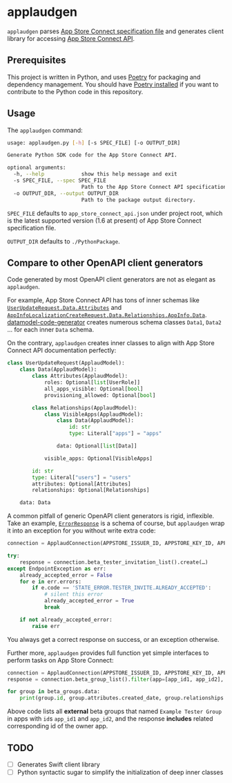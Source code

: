# applaudgen

`applaudgen` parses [App Store Connect specification file](https://developer.apple.com/sample-code/app-store-connect/app-store-connect-openapi-specification.zip) and generates client library for accessing [App Store Connect API](https://developer.apple.com/documentation/appstoreconnectapi).

## Prerequisites

This project is written in Python, and uses [Poetry](https://python-poetry.org/) for packaging and dependency management. You should have [Poetry installed](https://python-poetry.org/docs/#installation) if you want to contribute to the Python code in this repository.


## Usage

The `applaudgen` command:
```bash
usage: applaudgen.py [-h] [-s SPEC_FILE] [-o OUTPUT_DIR]

Generate Python SDK code for the App Store Connect API.

optional arguments:
  -h, --help            show this help message and exit
  -s SPEC_FILE, --spec SPEC_FILE
                        Path to the App Store Connect API specification file.
  -o OUTPUT_DIR, --output OUTPUT_DIR
                        Path to the package output directory.
```

`SPEC_FILE` defaults to `app_store_connect_api.json` under project root, which is the latest supported version (1.6 at present) of App Store Connect specification file.

`OUTPUT_DIR` defaults to `./PythonPackage`.

## Compare to other OpenAPI client generators

Code generated by most OpenAPI client generators are not as elegant as `applaudgen`.

For example, App Store Connect API has tons of inner schemas like [`UserUpdateRequest.Data.Attributes`](https://developer.apple.com/documentation/appstoreconnectapi/userupdaterequest/data/attributes) and [`AppInfoLocalizationCreateRequest.Data.Relationships.AppInfo.Data`](https://developer.apple.com/documentation/appstoreconnectapi/appinfolocalizationcreaterequest/data/relationships/appinfo/data). [datamodel-code-generator](https://github.com/koxudaxi/datamodel-code-generator) creates numerous schema classes `Data1`, `Data2` … for each inner `Data` schema.

On the contrary, `applaudgen` creates inner classes to align with App Store Connect API documentation perfectly:
```python
class UserUpdateRequest(ApplaudModel):
    class Data(ApplaudModel):
        class Attributes(ApplaudModel):
            roles: Optional[list[UserRole]]
            all_apps_visible: Optional[bool]
            provisioning_allowed: Optional[bool]

        class Relationships(ApplaudModel):
            class VisibleApps(ApplaudModel):
                class Data(ApplaudModel):
                    id: str
                    type: Literal["apps"] = "apps"

                data: Optional[list[Data]]

            visible_apps: Optional[VisibleApps]

        id: str
        type: Literal["users"] = "users"
        attributes: Optional[Attributes]
        relationships: Optional[Relationships]

    data: Data
```

A common pitfall of generic OpenAPI client generators is rigid, inflexible. Take an example, [`ErrorResponse`](https://developer.apple.com/documentation/appstoreconnectapi/errorresponse) is a schema of course, but `applaudgen` wrap it into an exception for you without write extra code:

```python
connection = ApplaudConnection(APPSTORE_ISSUER_ID, APPSTORE_KEY_ID, APPSTORE_PRIVATE_KEY)

try:
    response = connection.beta_tester_invitation_list().create(…)
except EndpointException as err:
    already_accepted_error = False
    for e in err.errors:
        if e.code == 'STATE_ERROR.TESTER_INVITE.ALREADY_ACCEPTED':
            # silent this error
            already_accepted_error = True
            break

    if not already_accepted_error:
        raise err
```

You always get a correct response on success, or an exception otherwise.


Further more, `applaudgen` provides full function yet simple interfaces to perform tasks on App Store Connect:
```python
connection = ApplaudConnection(APPSTORE_ISSUER_ID, APPSTORE_KEY_ID, APPSTORE_PRIVATE_KEY)
response = connection.beta_group_list().filter(app=[app_id1, app_id2], name="Example Tester Group", is_internal_group=False).include(BetaGroupListEndpoint.Include.APP).get()

for group in beta_groups.data:
    print(group.id, group.attributes.created_date, group.relationships.app.data.id)
```

Above code lists all **external** beta groups that named `Example Tester Group` in apps with `id`s `app_id1` and `app_id2`, and the response **includes** related corresponding id of the owner app.

## TODO

- [ ] Generates Swift client library
- [ ] Python syntactic sugar to simplify the initialization of deep inner classes
